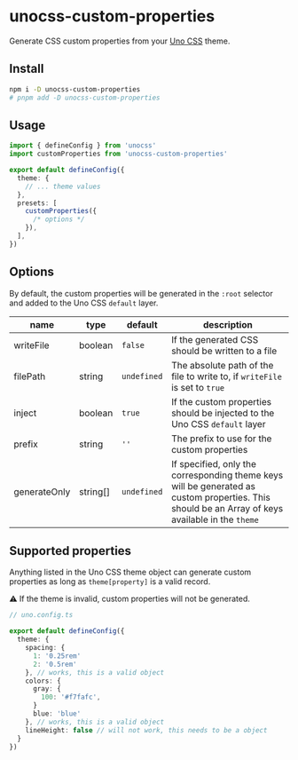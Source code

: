 # unocss-custom-properties

Generate CSS custom properties from your [Uno CSS](https://unocss.dev/) theme.

## Install

```bash
npm i -D unocss-custom-properties
# pnpm add -D unocss-custom-properties
```

## Usage

```ts
import { defineConfig } from 'unocss'
import customProperties from 'unocss-custom-properties'

export default defineConfig({
  theme: {
    // ... theme values
  },
  presets: [
    customProperties({
      /* options */
    }),
  ],
})
```

## Options

By default, the custom properties will be generated in the `:root` selector and added to the Uno CSS `default` layer.

| name         | type     | default     | description                                                                                                                                      |
| ------------ | -------- | ----------- | ------------------------------------------------------------------------------------------------------------------------------------------------ |
| writeFile    | boolean  | `false`     | If the generated CSS should be written to a file                                                                                                 |
| filePath     | string   | `undefined` | The absolute path of the file to write to, if `writeFile` is set to `true`                                                                       |
| inject       | boolean  | `true`      | If the custom properties should be injected to the Uno CSS `default` layer                                                                       |
| prefix       | string   | `''`        | The prefix to use for the custom properties                                                                                                      |
| generateOnly | string[] | `undefined` | If specified, only the corresponding theme keys will be generated as custom properties. This should be an Array of keys available in the `theme` |

## Supported properties

Anything listed in the Uno CSS theme object can generate custom properties as long as `theme[property]` is a valid record.

⚠️ If the theme is invalid, custom properties will not be generated.

```ts
// uno.config.ts

export default defineConfig({
  theme: {
    spacing: {
      1: '0.25rem'
      2: '0.5rem'
    }, // works, this is a valid object
    colors: {
      gray: {
        100: '#f7fafc',
      }
      blue: 'blue'
    }, // works, this is a valid object
    lineHeight: false // will not work, this needs to be a object
  }
})
```
